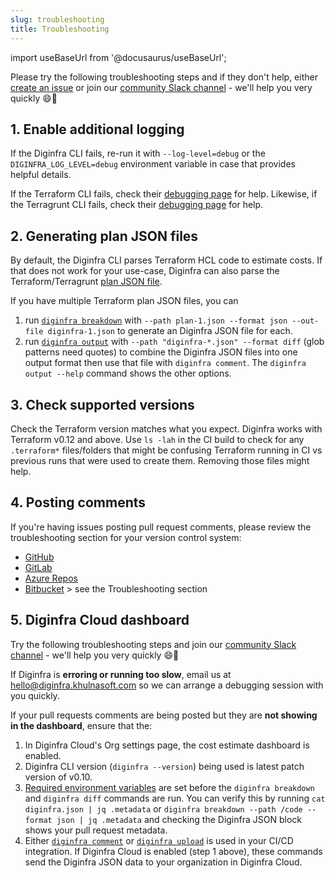 ```yaml
---
slug: troubleshooting
title: Troubleshooting
---
```


import useBaseUrl from '@docusaurus/useBaseUrl';

Please try the following troubleshooting steps and if they don't help, either [create an issue](https://github.com/diginfra/diginfra/issues/new/choose) or join our [community Slack channel](https://www.diginfra.khulnasoft.com/community-chat) - we'll help you very quickly 😄🚀

## 1. Enable additional logging

If the Diginfra CLI fails, re-run it with `--log-level=debug` or the `DIGINFRA_LOG_LEVEL=debug` environment variable in case that provides helpful details.

If the Terraform CLI fails, check their [debugging page](https://www.terraform.io/internals/debugging) for help. Likewise, if the Terragrunt CLI fails, check their [debugging page](https://terragrunt.gruntwork.io/docs/features/debugging/) for help.

## 2. Generating plan JSON files

By default, the Diginfra CLI parses Terraform HCL code to estimate costs. If that does not work for your use-case, Diginfra can also parse the Terraform/Terragrunt [plan JSON file](/docs/features/cli_commands/#option-2-terraform-plan-json).

If you have multiple Terraform plan JSON files, you can
1. run [`diginfra breakdown`](/docs/features/cli_commands/#breakdown) with `--path plan-1.json --format json --out-file diginfra-1.json` to generate an Diginfra JSON file for each.
2. run [`diginfra output`](/docs/features/cli_commands/#combined-output-formats) with `--path "diginfra-*.json" --format diff` (glob patterns need quotes) to combine the Diginfra JSON files into one output format then use that file with `diginfra comment`. The `diginfra output --help` command shows the other options.

## 3. Check supported versions

Check the Terraform version matches what you expect. Diginfra works with Terraform v0.12 and above.
Use `ls -lah` in the CI build to check for any `.terraform*` files/folders that might be confusing Terraform running in CI vs previous runs that were used to create them. Removing those files might help.

## 4. Posting comments

If you're having issues posting pull request comments, please review the troubleshooting section for your version control system:

- [GitHub](https://github.com/diginfra/actions/#permissions-issue)
- [GitLab](https://gitlab.com/diginfra/diginfra-gitlab-ci#troubleshooting)
- [Azure Repos](https://github.com/diginfra/diginfra-azure-devops#troubleshooting)
- [Bitbucket](https://bitbucket.org/diginfra/diginfra-bitbucket-pipeline) > see the Troubleshooting section

## 5. Diginfra Cloud dashboard

Try the following troubleshooting steps and join our [community Slack channel](https://www.diginfra.khulnasoft.com/community-chat) - we'll help you very quickly 😄🚀

If Diginfra is **erroring or running too slow**, email us at [hello@diginfra.khulnasoft.com](mailto:hello@diginfra.khulnasoft.com) so we can arrange a debugging session with you quickly.

If your pull requests comments are being posted but they are **not showing in the dashboard**, ensure that the:
1. In Diginfra Cloud's Org settings page, the cost estimate dashboard is enabled.
2. Diginfra CLI version (`diginfra --version`) being used is latest patch version of v0.10.
3. [Required environment variables](/docs/features/environment_variables/#environment-variables-to-set-metadata) are set before the `diginfra breakdown` and `diginfra diff` commands are run. You can verify this by running `cat diginfra.json | jq .metadata` or `diginfra breakdown --path /code --format json | jq .metadata` and checking the Diginfra JSON block shows your pull request metadata.
4. Either [`diginfra comment`](/docs/features/cli_commands/#comment-on-pull-requests) or [`diginfra upload`](/docs/features/cli_commands/#upload-runs) is used in your CI/CD integration. If Diginfra Cloud is enabled (step 1 above), these commands send the Diginfra JSON data to your organization in Diginfra Cloud.
